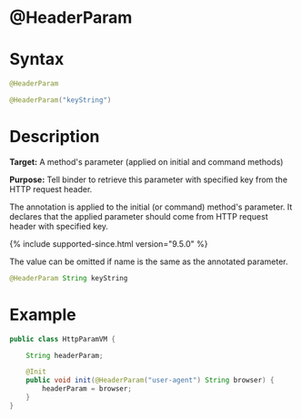# @HeaderParam

Syntax
======

```java
@HeaderParam

@HeaderParam("keyString")
```

Description
===========

**Target:** A method's parameter (applied on initial and command methods)

**Purpose:** Tell binder to retrieve this parameter with specified key from the HTTP request header.

The annotation is applied to the initial (or command) method's parameter. It declares that the applied parameter should come from HTTP request header with specified key.

{% include supported-since.html version="9.5.0" %}

The value can be omitted if name is the same as the annotated parameter.
```java
@HeaderParam String keyString
```

Example
=======

```java
public class HttpParamVM {

    String headerParam;

    @Init
    public void init(@HeaderParam("user-agent") String browser) {
        headerParam = browser;
    }
}
```
